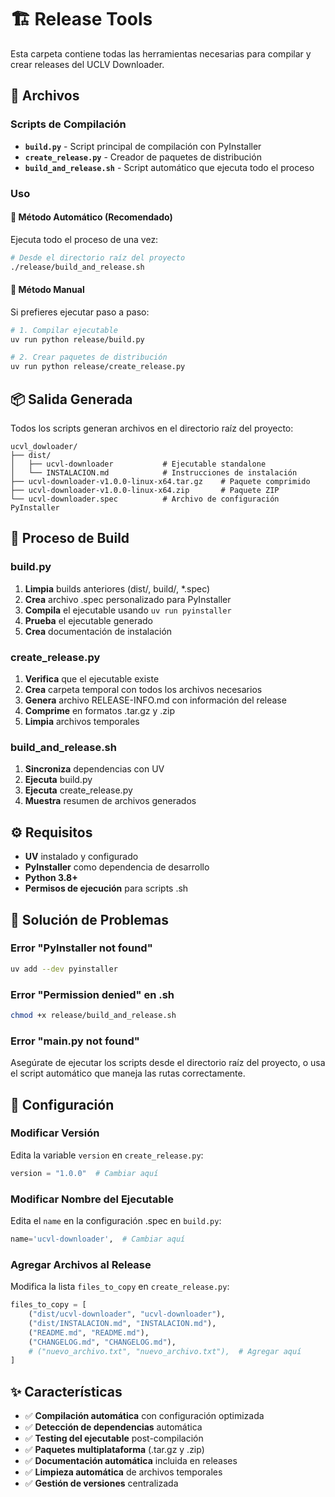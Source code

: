 # 🏗️ Release Tools

Esta carpeta contiene todas las herramientas necesarias para compilar y crear releases del UCLV Downloader.

## 📁 Archivos

### Scripts de Compilación

- **`build.py`** - Script principal de compilación con PyInstaller
- **`create_release.py`** - Creador de paquetes de distribución
- **`build_and_release.sh`** - Script automático que ejecuta todo el proceso

### Uso

#### 🚀 Método Automático (Recomendado)

Ejecuta todo el proceso de una vez:

```bash
# Desde el directorio raíz del proyecto
./release/build_and_release.sh
```

#### 🔧 Método Manual

Si prefieres ejecutar paso a paso:

```bash
# 1. Compilar ejecutable
uv run python release/build.py

# 2. Crear paquetes de distribución  
uv run python release/create_release.py
```

## 📦 Salida Generada

Todos los scripts generan archivos en el directorio raíz del proyecto:

```
ucvl_dowloader/
├── dist/
│   ├── ucvl-downloader           # Ejecutable standalone
│   └── INSTALACION.md            # Instrucciones de instalación
├── ucvl-downloader-v1.0.0-linux-x64.tar.gz    # Paquete comprimido
├── ucvl-downloader-v1.0.0-linux-x64.zip       # Paquete ZIP
└── ucvl-downloader.spec          # Archivo de configuración PyInstaller
```

## 🔄 Proceso de Build

### build.py

1. **Limpia** builds anteriores (dist/, build/, *.spec)
2. **Crea** archivo .spec personalizado para PyInstaller
3. **Compila** el ejecutable usando `uv run pyinstaller`
4. **Prueba** el ejecutable generado
5. **Crea** documentación de instalación

### create_release.py

1. **Verifica** que el ejecutable existe
2. **Crea** carpeta temporal con todos los archivos necesarios
3. **Genera** archivo RELEASE-INFO.md con información del release
4. **Comprime** en formatos .tar.gz y .zip
5. **Limpia** archivos temporales

### build_and_release.sh

1. **Sincroniza** dependencias con UV
2. **Ejecuta** build.py
3. **Ejecuta** create_release.py  
4. **Muestra** resumen de archivos generados

## ⚙️ Requisitos

- **UV** instalado y configurado
- **PyInstaller** como dependencia de desarrollo
- **Python 3.8+**
- **Permisos de ejecución** para scripts .sh

## 🐛 Solución de Problemas

### Error "PyInstaller not found"
```bash
uv add --dev pyinstaller
```

### Error "Permission denied" en .sh
```bash
chmod +x release/build_and_release.sh
```

### Error "main.py not found"
Asegúrate de ejecutar los scripts desde el directorio raíz del proyecto, o usa el script automático que maneja las rutas correctamente.

## 📏 Configuración

### Modificar Versión

Edita la variable `version` en `create_release.py`:
```python
version = "1.0.0"  # Cambiar aquí
```

### Modificar Nombre del Ejecutable

Edita el `name` en la configuración .spec en `build.py`:
```python
name='ucvl-downloader',  # Cambiar aquí
```

### Agregar Archivos al Release

Modifica la lista `files_to_copy` en `create_release.py`:
```python
files_to_copy = [
    ("dist/ucvl-downloader", "ucvl-downloader"),
    ("dist/INSTALACION.md", "INSTALACION.md"),
    ("README.md", "README.md"),
    ("CHANGELOG.md", "CHANGELOG.md"),
    # ("nuevo_archivo.txt", "nuevo_archivo.txt"),  # Agregar aquí
]
```

## ✨ Características

- ✅ **Compilación automática** con configuración optimizada
- ✅ **Detección de dependencias** automática
- ✅ **Testing del ejecutable** post-compilación
- ✅ **Paquetes multiplataforma** (.tar.gz y .zip)
- ✅ **Documentación automática** incluida en releases
- ✅ **Limpieza automática** de archivos temporales
- ✅ **Gestión de versiones** centralizada 